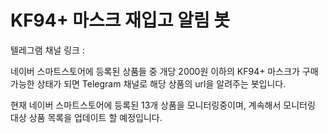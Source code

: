 # KF94+ 마스크 재입고 알림 봇

텔레그램 채널 링크 : 

네이버 스마트스토어에 등록된 상품들 중 개당 2000원 이하의 KF94+ 마스크가 구매 가능한 상태가 되면 Telegram 채널로 해당 상품의 url을 알려주는 봇입니다.

현재 네이버 스마트스토어에 등록된 13개 상품을 모니터링중이며, 계속해서 모니터링 대상 상품 목록을 업데이트 할 예정입니다.